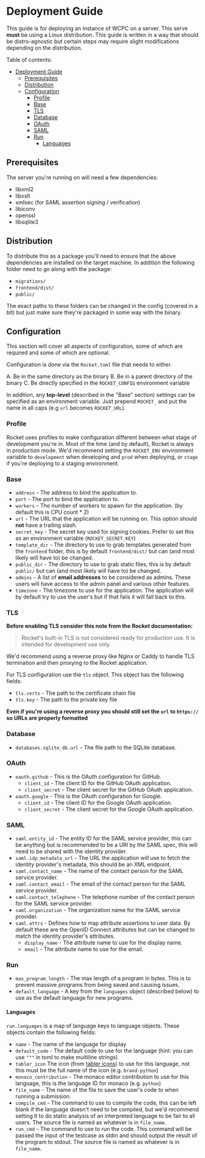 # Deployment Guide

This guide is for deploying an instance of WCPC on a server. This serve __must__ be using a Linux distribution. This guide is written in a way that should be distro-agnostic but certain steps may require slight modifications depending on the distribution.

Table of contents:

- [Deployment Guide](#deployment-guide)
  - [Prerequisites](#prerequisites)
  - [Distribution](#distribution)
  - [Configuration](#configuration)
    - [Profile](#profile)
    - [Base](#base)
    - [TLS](#tls)
    - [Database](#database)
    - [OAuth](#oauth)
    - [SAML](#saml)
    - [Run](#run)
      - [Languages](#languages)

## Prerequisites

The server you're running on will need a few dependencies:

- libxml2
- libxslt
- xmlsec (for SAML assertion signing / verification)
- libiconv
- openssl
- libsqlite3

## Distribution

To distribute this as a package you'll need to ensure that the above dependencies are installed on the target machine.
In addition the following folder need to go along with the package:

- `migrations/`
- `frontend/dist/`
- `public/`

The exact paths to these folders can be changed in the config (covered in a bit) but just make sure they're packaged in some way with the binary.

## Configuration

This section will cover all aspects of configuration, some of which are required and some of which are optional.

Configuration is done via the `Rocket.toml` file that needs to either.

A. Be in the same directory as the binary
B. Be in a parent directory of the binary
C. Be directly specified in the `ROCKET_CONFIG` environment variable

In addition, any __top-level__ (described in the "Base" section) settings can be specified as an environment variable. Just prepend `ROCKET_` and put the name in all caps (e.g `url` becomes `ROCKET_URL`).

### Profile

Rocket uses profiles to make configuration different between what stage of development you're in. Most of the time (and by default), Rocket is always in production mode. We'd recommend setting the `ROCKET_ENV` environment variable to `development` when developing and `prod` when deploying, or `stage` if you're deploying to a staging environment.

### Base

- `address` - The address to bind the application to.
- `port` - The port to bind the application to.
- `workers` - The number of workers to spawn for the application. (by default this is CPU count * 2)
- `url` - The URL that the application will be running on. This option should __not__ have a trailing slash.
- `secret_key` - The secret key used for signing cookies. Prefer to set this as an environment variable (`ROCKET_SECRET_KEY`)
- `template_dir` - The directory to use to grab templates generated from the `frontend` folder, this is by default `frontend/dist/` but can (and most likely will have to) be changed.
- `public_dir` - The directory to use to grab static files, this is by default `public/` but can (and most likely will have to) be changed.
- `admins` - A list of __email addresses__ to be considered as admins. These users will have access to the admin panel and various other features.
- `timezone` - The timezone to use for the application. The application will by default try to use the user's but if that fails it will fall back to this.

### TLS

__Before enabling TLS consider this note from the Rocket documentation:__

> Rocket's built-in TLS is not considered ready for production use. It is intended for development use only.

We'd recommend using a reverse proxy like Nginx or Caddy to handle TLS termination and then proxying to the Rocket application.

For TLS configuration use the `tls` object. This object has the following fields:

- `tls.certs` - The path to the certificate chain file
- `tls.key` - The path to the private key file

__Even if you're using a reverse proxy you should still set the `url` to `https://` so URLs are properly formatted__

### Database

- `databases.sqlite_db.url` - The file path to the SQLite database.

### OAuth

- `oauth.github` - This is the OAuth configuration for GitHub.
  - `client_id` - The client ID for the GitHub OAuth application.
  - `client_secret` - The client secret for the GitHub OAuth application.
- `oauth.google` - This is the OAuth configuration for Google.
  - `client_id` - The client ID for the Google OAuth application.
  - `client_secret` - The client secret for the Google OAuth application.

### SAML

- `saml.entity_id` - The entity ID for the SAML service provider, this can be anything but is recommended to be a URI by the SAML spec, this will need to be shared with the identity provider.
- `saml.idp_metadata_url` - The URL the application will use to fetch the identity provider's metadata, this should be an XML endpoint.
- `saml.contact_name` - The name of the contact person for the SAML service provider.
- `saml.contact_email` - The email of the contact person for the SAML service provider.
- `saml.contact_telephone` - The telephone number of the contact person for the SAML service provider.
- `saml.organization` - The organization name for the SAML service provider.
- `saml.attrs` - Defines how to map attribute assertions to user data. By default these are the OpenID Connect attributes but can be changed to match the identity provider's attributes.
  - `display_name` - The attribute name to use for the display name.
  - `email` - The attribute name to use for the email.

### Run

- `max_program_length` - The max length of a program in bytes. This is to prevent massive programs from being saved and causing issues.
- `default_language` - A key from the `languages` object (described below) to use as the default language for new programs.

#### Languages

`run.languages` is a map of language keys to language objects. These objects contain the following fields:

- `name` - The name of the language for display
- `default_code` - The default code to use for the language (hint: you can use `"""` in toml to make multiline strings)
- `tabler_icon` The icon (from [tabler icons](https://tabler.io/icons)) to use for this language, not this must be the full name of the icon (e.g. `brand-python`)
- `monaco_contribution` - The monaco editor contribution to use for this language, this is the language ID for monaco (e.g. `python`)
- `file_name` - The name of the file to save the user's code to when running a submission.
- `compile_cmd` - The command to use to compile the code, this can be left blank if the language doesn't need to be compiled, but we'd recommend setting it to do static analysis of an interpreted language to be fair to all users. The source file is named as whatever is in `file_name`.
- `run_cmd` - The command to use to run the code. This command will be passed the input of the testcase as stdin and should output the result of the program to stdout. The source file is named as whatever is in `file_name`.
